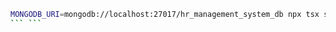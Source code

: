 ````bash
MONGODB_URI=mongodb://localhost:27017/hr_management_system_db npx tsx scripts/seed.ts
``` ```
````
